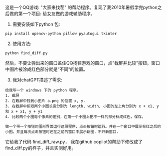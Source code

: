 这是一个QQ游戏: "大家来找茬" 的帮助程序。复现了我2010年暑假学完python之后做的第一个项目: 给女友做的游戏辅助程序。

1. 需要安装如下python 包:

```
pip install opencv-python pillow pyautogui tkinter
```

2. 使用方法:

```
python find_diff.py
```

然后，不要让弹出来的窗口盖住QQ找茬游戏的窗口，点"截屏并比较"按钮，窗口中图片被涂成红色部分就是“不同”的位置。

3. 我对chatGPT描述了需求:
```
给我写一个 windows 下的 python 程序。
1. 截屏
2. 在截屏中找到小图片 a.png 的位置 x, y.
3. 在截屏中扣取两个小图长宽分别为 length, width, 小图的左上角分别为 x + x1, y 和 x + x1, y + y1
4. 比较两个小图每个像素的差别，在第一个小图上把不一样的部分标成红色，保存。

做一个带一个按钮的图形界面运行这段程序，点击按钮时运行。并在一个窗口中展示标红之后的小图。并且每次点击按钮时还在之前的窗口中展示新图，不开新窗口.
```
它给我了代码 find_diff_raw.py， 我在github copilot的帮助下修改成了find_diff.py的样子，并且实测好用。